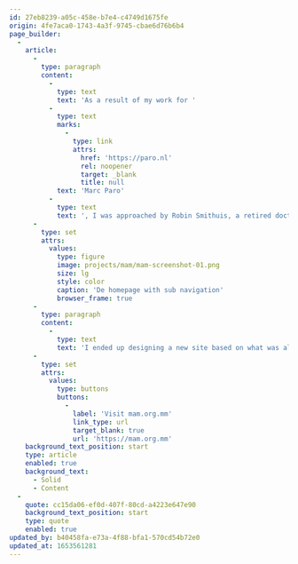 ```yaml
---
id: 27eb8239-a05c-458e-b7e4-c4749d1675fe
origin: 4fe7aca0-1743-4a3f-9745-cbae6d76b6b4
page_builder:
  -
    article:
      -
        type: paragraph
        content:
          -
            type: text
            text: 'As a result of my work for '
          -
            type: text
            marks:
              -
                type: link
                attrs:
                  href: 'https://paro.nl'
                  rel: noopener
                  target: _blank
                  title: null
            text: 'Marc Paro'
          -
            type: text
            text: ', I was approached by Robin Smithuis, a retired doctor from the Netherlands. His brother Frank runs a development organization in Myanmar with his wife Ni Ni to improve healthcare and make it more accessible. During this project, the coup d''état in Myanmar took place. It was heartbreaking to read and hear what all happened and how it affected Frank and the charity. Add the covid crisis to that. The regime made it impossible for him to do his job.'
      -
        type: set
        attrs:
          values:
            type: figure
            image: projects/mam/mam-screenshot-01.png
            size: lg
            style: color
            caption: 'De homepage with sub navigation'
            browser_frame: true
      -
        type: paragraph
        content:
          -
            type: text
            text: 'I ended up designing a new site based on what was already there. I was able to derive the wishes from Frank and Robin''s concepts and convert them into an attractive design. At a later stage we added a donation module, with which they already raised 50,000 euros in a few months. This allows Frank and Ni Ni to open more clinics and train local people. I love nothing more than to contribute with my expertise to such great causes.'
      -
        type: set
        attrs:
          values:
            type: buttons
            buttons:
              -
                label: 'Visit mam.org.mm'
                link_type: url
                target_blank: true
                url: 'https://mam.org.mm'
    background_text_position: start
    type: article
    enabled: true
    background_text:
      - Solid
      - Content
  -
    quote: cc15da06-ef0d-407f-80cd-a4223e647e90
    background_text_position: start
    type: quote
    enabled: true
updated_by: b40458fa-e73a-4f88-bfa1-570cd54b72e0
updated_at: 1653561281
---
```

